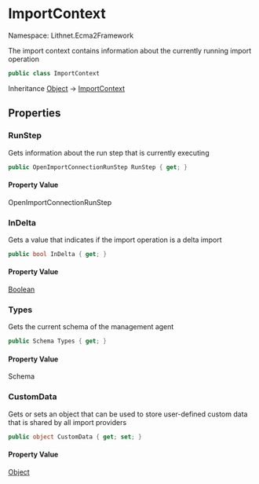 # ImportContext

Namespace: Lithnet.Ecma2Framework

The import context contains information about the currently running import operation

```csharp
public class ImportContext
```

Inheritance [Object](https://docs.microsoft.com/en-us/dotnet/api/system.object) → [ImportContext](./lithnet.ecma2framework.importcontext.md)

## Properties

### **RunStep**

Gets information about the run step that is currently executing

```csharp
public OpenImportConnectionRunStep RunStep { get; }
```

#### Property Value

OpenImportConnectionRunStep<br>

### **InDelta**

Gets a value that indicates if the import operation is a delta import

```csharp
public bool InDelta { get; }
```

#### Property Value

[Boolean](https://docs.microsoft.com/en-us/dotnet/api/system.boolean)<br>

### **Types**

Gets the current schema of the management agent

```csharp
public Schema Types { get; }
```

#### Property Value

Schema<br>

### **CustomData**

Gets or sets an object that can be used to store user-defined custom data that is shared by all import providers

```csharp
public object CustomData { get; set; }
```

#### Property Value

[Object](https://docs.microsoft.com/en-us/dotnet/api/system.object)<br>
